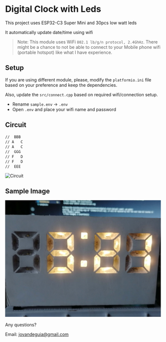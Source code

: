 # Digital Clock with Leds

This project uses ESP32-C3 Super Mini and 30pcs low watt leds

It automatically update date/time using wifi 

> Note: This module uses WiFi `802.1 lb/g/n protocol, 2.4GhHz`. 
> There might be a chance to not be able to connect to your 
> Mobile phone wifi (portable hotspot) like what I have experience.

## Setup

If you are using different module, please, modify the `platformio.ini` file
based on your preference and keep the dependencies.

Also, update the `src/connect.cpp` based on required wifi/connection setup.

- Rename `sample.env` -> `.env`
- Open `.env` and place your wifi name and password

## Circuit

```
//  BBB
// A   C
// A   C
//  GGG
// F   D
// F   D
//  EEE
```

![Circuit](./schema/circuit.svg)

## Sample Image

![Sample Image](./schema/IMG_20250321_152127.jpg)


Any questions?

Email: jovandeguia@gmail.com
